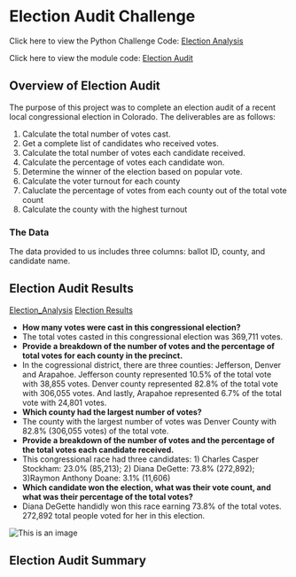 # Election Audit Challenge 
Click here to view the Python Challenge Code: [Election Analysis](https://github.com/jzaragoza21/Election_Analysis/blob/main/PyPoll_Challenge.py)

Click here to view the module code: [Election Audit](https://github.com/jzaragoza21/Election_Analysis/blob/main/PyPoll.py)

## Overview of Election Audit

The purpose of this project was to complete an election audit of a recent local congressional election in Colorado. The deliverables are as follows: 
1. Calculate the total number of votes cast.
2. Get a complete list of candidates who received votes.
3. Calculate the total number of votes each candidate received.
4. Calculate the percentage of votes each candidate won.
5. Determine the winner of the election based on popular vote. 
6. Calculate the voter turnout for each county 
7. Caluclate the percentage of votes from each county out of the total vote count 
8. Calculate the county with the highest turnout

### The Data
The data provided to us includes three columns: ballot ID, county, and candidate name.

## Election Audit Results 

[Election_Analysis](https://github.com/jzaragoza21/Election_Analysis/blob/main/analysis/election_analysis.txt)
[Election Results](https://github.com/jzaragoza21/Election_Analysis/blob/main/analysis/election_results.txt)

- **How many votes were cast in this congressional election?**
-  The total votes casted in this congressional election was 369,711 votes.
- **Provide a breakdown of the number of votes and the percentage of total votes for each county in the precinct.**
- In the cogressional district, there are three counties: Jefferson, Denver and Arapahoe. Jefferson county represented 10.5% of the total vote with 38,855 votes. Denver county represented 82.8% of the total vote with 306,055 votes. And lastly, Arapahoe represented 6.7% of the total vote with 24,801 votes. 
- **Which county had the largest number of votes?**
- The county with the largest number of votes was Denver County with 82.8% (306,055 votes) of the total vote. 
- **Provide a breakdown of the number of votes and the percentage of the total votes each candidate received.**
- This congressional race had three candidates: 1) Charles Casper Stockham: 23.0% (85,213); 2) Diana DeGette: 73.8% (272,892); 3)Raymon Anthony Doane: 3.1% (11,606)
- **Which candidate won the election, what was their vote count, and what was their percentage of the total votes?**
- Diana DeGette handidly won this race earning 73.8% of the total votes. 272,892 total people voted for her in this election.

![This is an image](https://github.com/jzaragoza21/Election_Analysis/blob/main/analysis/Election_Analysis_Challenge_OutputResults.png)

## Election Audit Summary 

